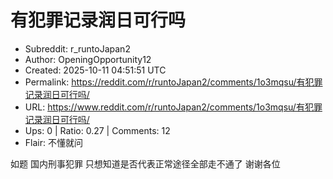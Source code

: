 # 有犯罪记录润日可行吗

- Subreddit: r_runtoJapan2
- Author: OpeningOpportunity12
- Created: 2025-10-11 04:51:51 UTC
- Permalink: https://reddit.com/r/runtoJapan2/comments/1o3mqsu/有犯罪记录润日可行吗/
- URL: https://www.reddit.com/r/runtoJapan2/comments/1o3mqsu/有犯罪记录润日可行吗/
- Ups: 0 | Ratio: 0.27 | Comments: 12
- Flair: 不懂就问


如题 国内刑事犯罪 只想知道是否代表正常途径全部走不通了 谢谢各位

